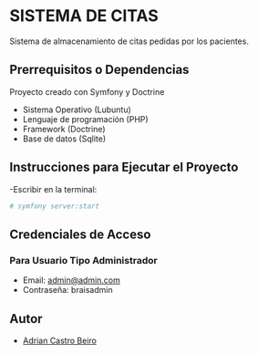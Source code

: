 # SISTEMA DE CITAS

Sistema de almacenamiento de citas pedidas por los pacientes.

## Prerrequisitos o Dependencias

Proyecto creado con Symfony y Doctrine

- Sistema Operativo (Lubuntu)
- Lenguaje de programación (PHP)
- Framework (Doctrine)
- Base de datos (Sqlite)

## Instrucciones para Ejecutar el Proyecto

-Escribir en la terminal:

```bash
# symfony server:start
```

## Credenciales de Acceso

### Para Usuario Tipo Administrador

- Email: admin@admin.com
- Contraseña: braisadmin

## Autor

- [Adrian Castro Beiro](https://github.com/aadrii09)
